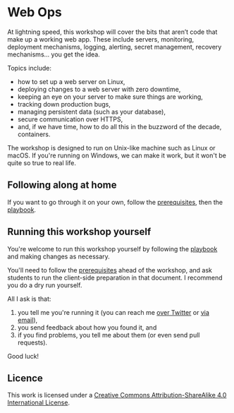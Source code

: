 # Web Ops

At lightning speed, this workshop will cover the bits that aren’t code that make up a working web app. These include servers, monitoring, deployment mechanisms, logging, alerting, secret management, recovery mechanisms… you get the idea.

Topics include:

  * how to set up a web server on Linux,
  * deploying changes to a web server with zero downtime,
  * keeping an eye on your server to make sure things are working,
  * tracking down production bugs,
  * managing persistent data (such as your database),
  * secure communication over HTTPS,
  * and, if we have time, how to do all this in the buzzword of the decade, containers.

The workshop is designed to run on Unix-like machine such as Linux or macOS. If you're running on Windows, we can make it work, but it won't be quite so true to real life.

## Following along at home

If you want to go through it on your own, follow the [prerequisites][Prerequisites], then the [playbook][Playbook].

## Running this workshop yourself

You're welcome to run this workshop yourself by following the [playbook][Playbook] and making changes as necessary.

You'll need to follow the [prerequisites][Prerequisites] ahead of the workshop, and ask students to run the client-side preparation in that document. I recommend you do a dry run yourself.

All I ask is that:

1. you tell me you're running it (you can reach me [over Twitter][@SamirTalwar] or [via email][samir@noodlesandwich.com]),
2. you send feedback about how you found it, and
3. if you find problems, you tell me about them (or even send pull requests).

Good luck!

## Licence

This work is licensed under a [Creative Commons Attribution-ShareAlike 4.0 International License][Licence].

[Prerequisites]: https://github.com/SamirTalwar/webops-workshop/blob/master/PREREQUISITES.md
[Playbook]: https://github.com/SamirTalwar/webops-workshop/blob/master/PLAYBOOK.md
[@SamirTalwar]: https://twitter.com/SamirTalwar
[samir@noodlesandwich.com]: mailto:samir@noodlesandwich.com
[Licence]: http://creativecommons.org/licenses/by-sa/4.0/
